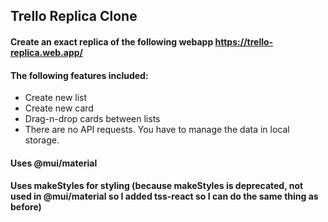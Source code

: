 ## Trello Replica Clone

#### Create an exact replica of the following webapp https://trello-replica.web.app/
#### The following features included:
- Create new list
- Create new card
- Drag-n-drop cards between lists
- There are no API requests. You have to manage the data in local storage.

#### Uses @mui/material
#### Uses makeStyles for styling (because makeStyles is deprecated, not used in @mui/material so I added tss-react so I can do the same thing as before)
